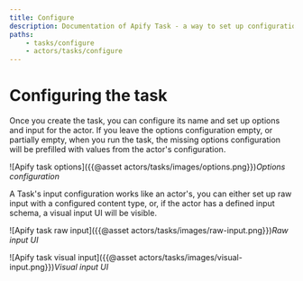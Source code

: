 ```yaml
---
title: Configure
description: Documentation of Apify Task - a way to set up configuration of your Apify Actor for simplified usage.
paths:
    - tasks/configure
    - actors/tasks/configure
---
```


# [](#configuring-the-task)Configuring the task

Once you create the task, you can configure its name and set up options and input for the actor. If you leave the options configuration empty, or partially empty, when you run the task, the missing options configuration will be prefilled with values from the actor's configuration.

![Apify task options]({{@asset actors/tasks/images/options.png}})*Options configuration*

A Task's input configuration works like an actor's, you can either set up raw input with a configured content type, or, if the actor has a defined input schema, a visual input UI will be visible.

![Apify task raw input]({{@asset actors/tasks/images/raw-input.png}})*Raw input UI*

![Apify task visual input]({{@asset actors/tasks/images/visual-input.png}})*Visual input UI*

